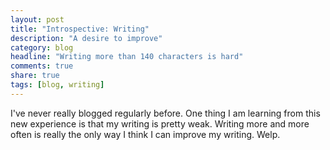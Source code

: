 ```yaml
---
layout: post
title: "Introspective: Writing"
description: "A desire to improve"
category: blog
headline: "Writing more than 140 characters is hard" 
comments: true
share: true
tags: [blog, writing]
---
```

I've never really blogged regularly before.  One thing I am learning from this new experience is that my writing is pretty weak.  Writing more and more often is really the only way I think I can improve my writing.  Welp.
